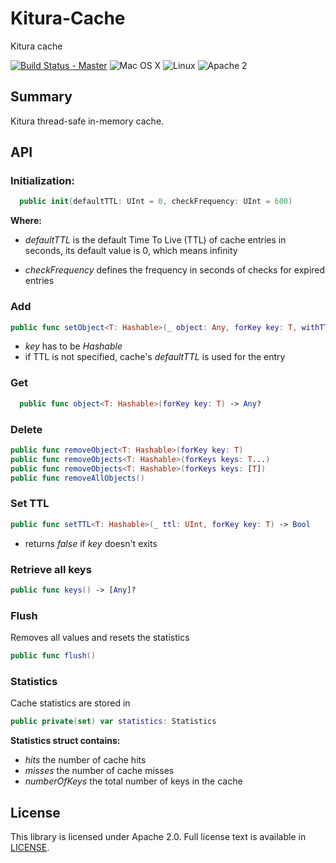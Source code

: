 # Kitura-Cache
Kitura cache

[![Build Status - Master](https://travis-ci.org/IBM-Swift/Kitura.svg?branch=master)](https://travis-ci.org/IBM-Swift/Kitura-Cache)
![Mac OS X](https://img.shields.io/badge/os-Mac%20OS%20X-green.svg?style=flat)
![Linux](https://img.shields.io/badge/os-linux-green.svg?style=flat)
![Apache 2](https://img.shields.io/badge/license-Apache2-blue.svg?style=flat)

## Summary
Kitura thread-safe in-memory cache.

## API
### Initialization:

```swift
  public init(defaultTTL: UInt = 0, checkFrequency: UInt = 600)
```
**Where:**
   - *defaultTTL* is the default Time To Live (TTL) of cache entries in seconds, its default value is 0, which means infinity

   - *checkFrequency* defines the frequency in seconds of checks for expired entries

### Add
```swift
public func setObject<T: Hashable>(_ object: Any, forKey key: T, withTTL: UInt?=nil) {
```
 - *key* has to be *Hashable*
 - if TTL is not specified, cache's *defaultTTL* is used for the entry

### Get
```swift
  public func object<T: Hashable>(forKey key: T) -> Any?
```

### Delete
```swift
public func removeObject<T: Hashable>(forKey key: T)
public func removeObjects<T: Hashable>(forKeys keys: T...)
public func removeObjects<T: Hashable>(forKeys keys: [T])
public func removeAllObjects()
```

### Set TTL
```swift
public func setTTL<T: Hashable>(_ ttl: UInt, forKey key: T) -> Bool
```
- returns *false* if *key* doesn't exits

### Retrieve all keys

```swift
public func keys() -> [Any]?
```

### Flush
Removes all values and resets the statistics
```swift
public func flush()
```

### Statistics
Cache statistics are stored in
```swift
public private(set) var statistics: Statistics
```
**Statistics struct contains:**
   - *hits* the number of cache hits
   - *misses* the number of cache misses
   - *numberOfKeys* the total number of keys in the cache

## License
This library is licensed under Apache 2.0. Full license text is available in [LICENSE](LICENSE.txt).
